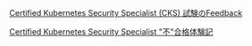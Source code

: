 [Certified Kubernetes Security Specialist (CKS) 試験のFeedback](https://tetsuya-isogai.medium.com/certified-kubernetes-security-specialist-cks-%E8%A9%A6%E9%A8%93%E3%81%AEfeedback-c732b6e2deaa)

[Certified Kubernetes Security Specialist "不"合格体験記](https://zenn.dev/oke_py/articles/aabfcc12ab69ac)